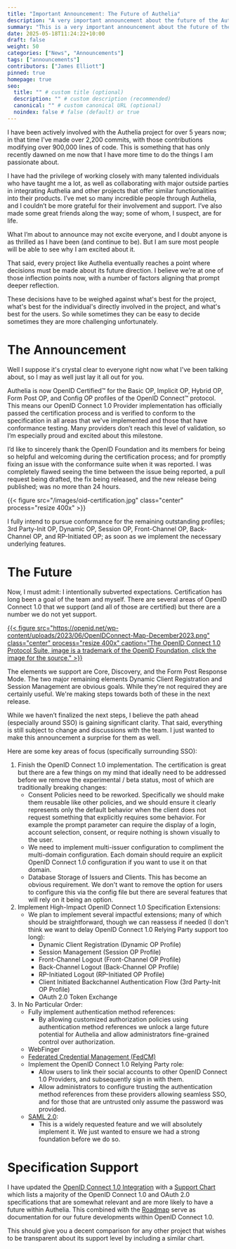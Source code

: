 ```yaml
---
title: "Important Announcement: The Future of Authelia"
description: "A very important announcement about the future of the Authelia project."
summary: "This is a very important announcement about the future of the Authelia project."
date: 2025-05-18T11:24:22+10:00
draft: false
weight: 50
categories: ["News", "Announcements"]
tags: ["announcements"]
contributors: ["James Elliott"]
pinned: true
homepage: true
seo:
  title: "" # custom title (optional)
  description: "" # custom description (recommended)
  canonical: "" # custom canonical URL (optional)
  noindex: false # false (default) or true
---
```


I have been actively involved with the Authelia project for over 5 years now; in that time I've made over 2,200
commits, with those contributions modifying over 900,000 lines of code. This is something that has only recently dawned
on me now that I have more time to do the things I am passionate about.

I have had the privilege of working closely with many talented individuals who have taught me a lot, as well as
collaborating with major outside parties in integrating Authelia and other projects that offer similar functionalities
into their products. I’ve met so many incredible people through Authelia, and I couldn’t be more grateful for their
involvement and support. I’ve also made some great friends along the way; some of whom, I suspect, are for life.

What I’m about to announce may not excite everyone, and I doubt anyone is as thrilled as I have been
(and continue to be). But I am sure most people will be able to see why I am excited about it.

That said, every project like Authelia eventually reaches a point where decisions must be made about its future
direction. I believe we’re at one of those inflection points now, with a number of factors aligning that prompt deeper
reflection.

These decisions have to be weighed against what's best for the project, what's best for the individual's directly
involved in the project, and what's best for the users. So while sometimes they can be easy to decide sometimes they are
more challenging unfortunately.

# The Announcement

Well I suppose it's crystal clear to everyone right now what I've been talking about, so I may as well just lay it all
out for you.

Authelia is now OpenID Certified™ for the Basic OP, Implicit OP, Hybrid OP, Form Post OP, and Config OP profiles of the
OpenID Connect™ protocol. This means our OpenID Connect 1.0 Provider implementation has officially passed the
certification process and is verified to conform to the specification in all areas that we've implemented and those
that have conformance testing. Many providers don’t reach this level of validation, so I’m especially proud and excited
about this milestone.

I’d like to sincerely thank the OpenID Foundation and its members for being so helpful and welcoming during the
certification process; and for promptly fixing an issue with the conformance suite when it was reported. I was
completely flawed seeing the time between the issue being reported, a pull request being drafted, the fix being
released, and the new release being published; was no more than 24 hours.

{{< figure src="/images/oid-certification.jpg" class="center" process="resize 400x" >}}

I fully intend to pursue conformance for the remaining outstanding profiles; 3rd Party-Init OP, Dynamic OP,
Session OP, Front-Channel OP, Back-Channel OP, and RP-Initiated OP; as soon as we implement the necessary underlying
features.

# The Future

Now, I must admit: I intentionally subverted expectations. Certification has long been a goal of the team and myself.
There are several areas of OpenID Connect 1.0 that we support (and all of those are certified) but there are a number we
do not yet support.

<a href="https://openid.net/developers/how-connect-works/">
{{< figure src="https://openid.net/wp-content/uploads/2023/06/OpenIDConnect-Map-December2023.png" class="center" process="resize 400x" caption="The OpenID Connect 1.0 Protocol Suite, image is a trademark of the OpenID Foundation, click the image for the source." >}}
</a>

The elements we support are Core, Discovery, and the Form Post Response Mode. The two major remaining elements
Dynamic Client Registration and Session Management are obvious goals. While they're not required they are certainly
useful. We're making steps towards both of these in the next release.

While we haven’t finalized the next steps, I believe the path ahead (especially around SSO) is gaining significant
clarity. That said, everything is still subject to change and discussions with the team. I just wanted to make this
announcement a surprise for them as well.

Here are some key areas of focus (specifically surrounding SSO):

1. Finish the OpenID Connect 1.0 implementation. The certification is great but there are a few things on my mind that
   ideally need to be addressed before we remove the experimental / beta status, most of which are traditionally
   breaking changes:
    - Consent Policies need to be reworked. Specifically we should make them reusable like other policies, and we should
      ensure it clearly represents only the default behavior when the client does not request something that explicitly
      requires some behavior. For example the prompt parameter can require the display of a login, account selection,
      consent, or require nothing is shown visually to the user.
    - We need to implement multi-issuer configuration to compliment the multi-domain configuration. Each domain should
      require an explicit OpenID Connect 1.0 configuration if you want to use it on that domain.
    - Database Storage of Issuers and Clients. This has become an obvious requirement. We don't want to remove the
      option for users to configure this via the config file but there are several features that will rely on it being
      an option.
2. Implement High-Impact OpenID Connect 1.0 Specification Extensions:
   - We plan to implement several impactful extensions; many of which should be straightforward, though we can reassess
     if needed (I don't think we want to delay OpenID Connect 1.0 Relying Party support too long):
       - Dynamic Client Registration (Dynamic OP Profile)
       - Session Management (Session OP Profile)
       - Front-Channel Logout (Front-Channel OP Profile)
       - Back-Channel Logout (Back-Channel OP Profile)
       - RP-Initiated Logout (RP-Initiated OP Profile)
       - Client Initiated Backchannel Authentication Flow (3rd Party-Init OP Profile)
       - OAuth 2.0 Token Exchange
3. In No Particular Order:
   - Fully implement authentication method references:
       - By allowing customized authorization policies using authentication method references we unlock a large future
         potential for Authelia and allow administrators fine-grained control over authorization.
   - WebFinger
   - [Federated Credential Management (FedCM)](https://www.w3.org/TR/fedcm/)
   - Implement the OpenID Connect 1.0 Relying Party role:
      - Allow users to link their social accounts to other OpenID Connect 1.0 Providers, and subsequently sign in with
        them.
      - Allow administrators to configure trusting the authentication method references from these providers allowing
        seamless SSO, and for those that are untrusted only assume the password was provided.
   - [SAML 2.0](https://docs.oasis-open.org/security/saml/Post2.0/sstc-saml-tech-overview-2.0.html):
      - This is a widely requested feature and we will absolutely implement it. We just wanted to ensure we had a strong
        foundation before we do so.

# Specification Support

I have updated the [OpenID Connect 1.0 Integration](../../integration/openid-connect/introduction.md) with a
[Support Chart](../../integration/openid-connect/introduction.md#support-chart) which lists a majority of the OpenID
Connect 1.0 and OAuth 2.0 specifications that are somewhat relevant and are more likely to have a future within
Authelia. This combined with the [Roadmap](../../roadmap/active/openid-connect-1.0-provider.md) serve as documentation
for our future developments within OpenID Connect 1.0.

This should give you a decent comparison for any other project that wishes to be transparent about its support level by
including a similar chart.
